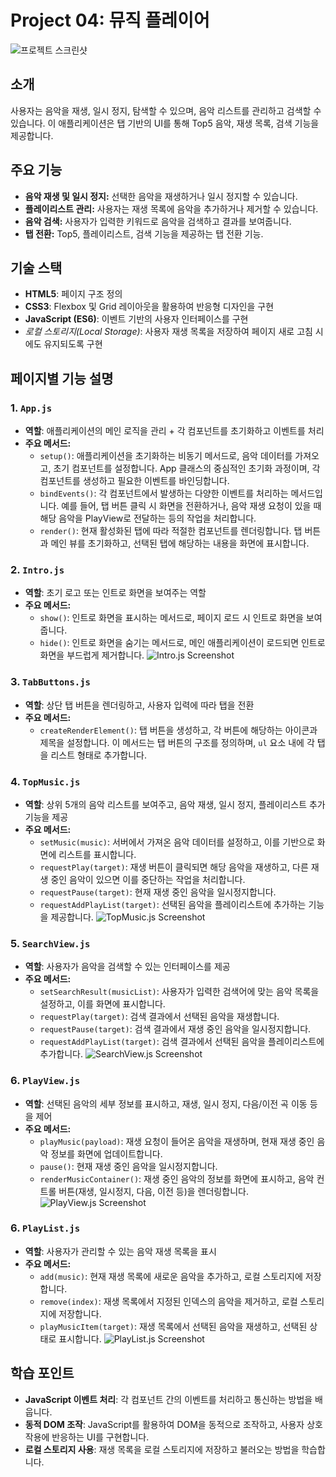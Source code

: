 # Project 04: 뮤직 플레이어

![프로젝트 스크린샷](./src/assets/images/screenshot.png)

## 소개
사용자는 음악을 재생, 일시 정지, 탐색할 수 있으며, 음악 리스트를 관리하고 검색할 수 있습니다. 이 애플리케이션은 탭 기반의 UI를 통해 Top5 음악, 재생 목록, 검색 기능을 제공합니다.

## 주요 기능
- **음악 재생 및 일시 정지:** 선택한 음악을 재생하거나 일시 정지할 수 있습니다.
- **플레이리스트 관리:** 사용자는 재생 목록에 음악을 추가하거나 제거할 수 있습니다.
- **음악 검색:** 사용자가 입력한 키워드로 음악을 검색하고 결과를 보여줍니다.
- **탭 전환:** Top5, 플레이리스트, 검색 기능을 제공하는 탭 전환 기능.

## 기술 스택
- **HTML5**: 페이지 구조 정의
- **CSS3**: Flexbox 및 Grid 레이아웃을 활용하여 반응형 디자인을 구현
- **JavaScript (ES6)**: 이벤트 기반의 사용자 인터페이스를 구현
- *로컬 스토리지(Local Storage)*: 사용자 재생 목록을 저장하여 페이지 새로 고침 시에도 유지되도록 구현

## 페이지별 기능 설명

### 1. `App.js`
- **역할**: 애플리케이션의 메인 로직을 관리 + 각 컴포넌트를 초기화하고 이벤트를 처리
- **주요 메서드:**
  - `setup()`: 애플리케이션을 초기화하는 비동기 메서드로, 음악 데이터를 가져오고, 초기 컴포넌트를 설정합니다. App 클래스의 중심적인 초기화 과정이며, 각 컴포넌트를 생성하고 필요한 이벤트를 바인딩합니다.
  - `bindEvents()`: 각 컴포넌트에서 발생하는 다양한 이벤트를 처리하는 메서드입니다. 예를 들어, 탭 버튼 클릭 시 화면을 전환하거나, 음악 재생 요청이 있을 때 해당 음악을 PlayView로 전달하는 등의 작업을 처리합니다.
  - `render()`: 현재 활성화된 탭에 따라 적절한 컴포넌트를 렌더링합니다. 탭 버튼과 메인 뷰를 초기화하고, 선택된 탭에 해당하는 내용을 화면에 표시합니다.
 
### 2. `Intro.js`
- **역할**: 초기 로고 또는 인트로 화면을 보여주는 역할
- **주요 메서드:**
  - `show()`: 인트로 화면을 표시하는 메서드로, 페이지 로드 시 인트로 화면을 보여줍니다.
  - `hide()`: 인트로 화면을 숨기는 메서드로, 메인 애플리케이션이 로드되면 인트로 화면을 부드럽게 제거합니다.
![Intro.js Screenshot](./src/assets/images/intro.png)

### 3. `TabButtons.js`
- **역할**: 상단 탭 버튼을 렌더링하고, 사용자 입력에 따라 탭을 전환
- **주요 메서드:**
  - `createRenderElement()`: 탭 버튼을 생성하고, 각 버튼에 해당하는 아이콘과 제목을 설정합니다. 이 메서드는 탭 버튼의 구조를 정의하며, `ul` 요소 내에 각 탭을 리스트 형태로 추가합니다.

### 4. `TopMusic.js`
- **역할**: 상위 5개의 음악 리스트를 보여주고, 음악 재생, 일시 정지, 플레이리스트 추가 기능을 제공
- **주요 메서드:**
  - `setMusic(music)`: 서버에서 가져온 음악 데이터를 설정하고, 이를 기반으로 화면에 리스트를 표시합니다.
  - `requestPlay(target)`: 재생 버튼이 클릭되면 해당 음악을 재생하고, 다른 재생 중인 음악이 있으면 이를 중단하는 작업을 처리합니다.
  - `requestPause(target)`: 현재 재생 중인 음악을 일시정지합니다.
  - `requestAddPlayList(target)`: 선택된 음악을 플레이리스트에 추가하는 기능을 제공합니다.
![TopMusic.js Screenshot](./src/assets/images/top5.png)

### 5. `SearchView.js`
- **역할**: 사용자가 음악을 검색할 수 있는 인터페이스를 제공
- **주요 메서드:**
  - `setSearchResult(musicList)`: 사용자가 입력한 검색어에 맞는 음악 목록을 설정하고, 이를 화면에 표시합니다.
  - `requestPlay(target)`: 검색 결과에서 선택된 음악을 재생합니다.
  - `requestPause(target)`: 검색 결과에서 재생 중인 음악을 일시정지합니다.
  - `requestAddPlayList(target)`: 검색 결과에서 선택된 음악을 플레이리스트에 추가합니다.
![SearchView.js Screenshot](./src/assets/images/search.png)

### 6. `PlayView.js`
- **역할**: 선택된 음악의 세부 정보를 표시하고, 재생, 일시 정지, 다음/이전 곡 이동 등을 제어
- **주요 메서드:**
  - `playMusic(payload)`: 재생 요청이 들어온 음악을 재생하며, 현재 재생 중인 음악 정보를 화면에 업데이트합니다.
  - `pause()`: 현재 재생 중인 음악을 일시정지합니다.
  - `renderMusicContainer()`: 재생 중인 음악의 정보를 화면에 표시하고, 음악 컨트롤 버튼(재생, 일시정지, 다음, 이전 등)을 렌더링합니다.
![PlayView.js Screenshot](./src/assets/images/playview.png)

### 6. `PlayList.js`
- **역할**: 사용자가 관리할 수 있는 음악 재생 목록을 표시
- **주요 메서드:**
  - `add(music)`: 현재 재생 목록에 새로운 음악을 추가하고, 로컬 스토리지에 저장합니다.
  - `remove(index)`: 재생 목록에서 지정된 인덱스의 음악을 제거하고, 로컬 스토리지에 저장합니다.
  - `playMusicItem(target)`: 재생 목록에서 선택된 음악을 재생하고, 선택된 상태로 표시합니다.
![PlayList.js Screenshot](./src/assets/images/playlist.png)

## 학습 포인트
- **JavaScript 이벤트 처리**: 각 컴포넌트 간의 이벤트를 처리하고 통신하는 방법을 배웁니다.
- **동적 DOM 조작**: JavaScript를 활용하여 DOM을 동적으로 조작하고, 사용자 상호작용에 반응하는 UI를 구현합니다.
- **로컬 스토리지 사용**: 재생 목록을 로컬 스토리지에 저장하고 불러오는 방법을 학습합니다.
